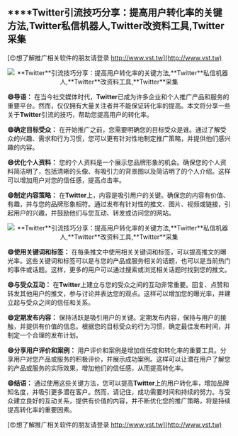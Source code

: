 ## ****Twitter**引流技巧分享：提高用户转化率的关键方法,**Twitter**私信机器人,**Twitter**改资料工具,**Twitter**采集**

[😍想了解推广相关软件的朋友请登录 http://www.vst.tw](http://www.vst.tw)

 <center><img src="https://vst.tw/MP4/tuiguang/png/5.png" alt="**Twitter**引流技巧分享：提高用户转化率的关键方法,**Twitter**私信机器人,**Twitter**改资料工具,**Twitter**采集"></center>

**😄导语：**
在当今社交媒体时代，**Twitter**已成为许多企业和个人推广产品和服务的重要平台。然而，仅仅拥有大量关注者并不能保证转化率的提高。本文将分享一些关于**Twitter**引流的技巧，帮助您提高用户的转化率。

**😄确定目标受众：**
在开始推广之前，您需要明确您的目标受众是谁。通过了解受众的兴趣、需求和行为习惯，您可以更有针对性地制定推广策略，并提供他们感兴趣的内容。

**😄优化个人资料：**
您的个人资料是一个展示您品牌形象的机会。确保您的个人资料简洁明了，包括清晰的头像、有吸引力的背景图以及简洁明了的个人介绍。这样可以增加用户对您的信任感，提高点击率。

**😄制定内容策略：**
在**Twitter**上，内容是吸引用户的关键。确保您的内容有价值、有趣，并与您的品牌形象相符。通过发布有针对性的推文、图片、视频或链接，引起用户的兴趣，并鼓励他们与您互动、转发或访问您的网站。

 <center><img src="https://vst.tw/MP4/tuiguang/png/1.png" alt="**Twitter**引流技巧分享：提高用户转化率的关键方法,**Twitter**私信机器人,**Twitter**改资料工具,**Twitter**采集"></center>

**😄使用关键词和标签：**
在每条推文中使用相关关键词和标签，可以提高推文的曝光率。这些关键词和标签可以是与您的产品或服务相关的话题，也可以是当前热门的事件或话题。这样，更多的用户可以通过搜索或浏览相关话题时找到您的推文。

**😄与受众互动：**
在**Twitter**上建立与您的受众之间的互动非常重要。回复、点赞和转发其他用户的推文，参与讨论并表达您的观点。这样可以增加您的曝光率，并建立起与受众之间的信任和关系。

**😄定期发布内容：**
保持活跃是吸引用户的关键。定期发布内容，保持与用户的接触，并提供有价值的信息。根据您的目标受众的行为习惯，确定最佳发布时间，并制定一个合理的发布计划。

**😄分享用户评价和案例：**
用户评价和案例是增加信任度和转化率的重要工具。分享用户对您产品或服务的积极评价，并展示成功案例。这样可以让潜在用户了解您的产品或服务的实际效果，增加他们的信任感，从而提高转化率。

**😄结语：**
通过使用这些关键方法，您可以提高**Twitter**上的用户转化率，增加品牌知名度，并吸引更多潜在客户。然而，请记住，成功需要时间和持续的努力。与受众建立良好的互动关系，提供有价值的内容，并不断优化您的推广策略，将是持续提高转化率的重要因素。

[😍想了解推广相关软件的朋友请登录 http://www.vst.tw](http://www.vst.tw)



